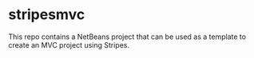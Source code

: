 stripesmvc
==========

This repo contains a NetBeans project that can be used as a template to create an MVC project using Stripes.
